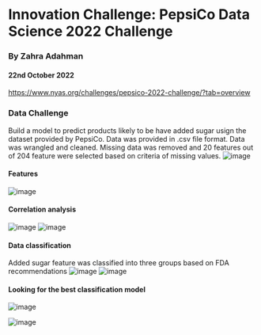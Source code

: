 
# Innovation Challenge: PepsiCo Data Science 2022 Challenge
### By Zahra Adahman
#### 22nd October 2022
https://www.nyas.org/challenges/pepsico-2022-challenge/?tab=overview
### Data Challenge
Build  a model to predict products likely to be have added sugar usign the dataset provided by PepsiCo.
Data was provided in .csv file format. Data was wrangled and cleaned. Missing data was removed and 20 features out of 204 feature were selected based on criteria of missing values.
![image](https://user-images.githubusercontent.com/59964869/223546423-8e4a003d-7f83-4d38-8587-f6486f31174e.png)
#### Features
![image](https://user-images.githubusercontent.com/59964869/223546591-40de10df-bda8-43fd-827d-d2c3964c6c33.png)
#### Correlation analysis
![image](https://user-images.githubusercontent.com/59964869/223546795-c6c57974-d403-405d-9958-4057d2be1d83.png)
![image](https://user-images.githubusercontent.com/59964869/223546899-ac0ea294-b459-4f0d-a788-0de0b2a84ba5.png)
#### Data classification
Added sugar feature was classified into three groups based on FDA recommendations
![image](https://user-images.githubusercontent.com/59964869/223547264-de9f3fb4-26ce-4d36-bab8-041ec673b635.png)
![image](https://user-images.githubusercontent.com/59964869/223547595-fc59438d-3017-4548-8d54-dd476b02f28b.png)
#### Looking for the best classification model
![image](https://user-images.githubusercontent.com/59964869/223549025-ec81d4d8-7a7c-4d9c-b36e-7d2a927058c1.png)


![image](https://user-images.githubusercontent.com/59964869/223549526-ba5d85b8-0bcf-42e3-942f-0184f448439f.png)
